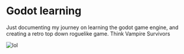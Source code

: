 # Godot learning

Just documenting my journey on learning the godot game engine, and creating a retro top down roguelike game. Think Vampire Survivors

![lol](https://github.com/theWaffler/2DSurvivors/assets/91686331/d500a70d-447a-4f13-b317-3e2400d91297)
